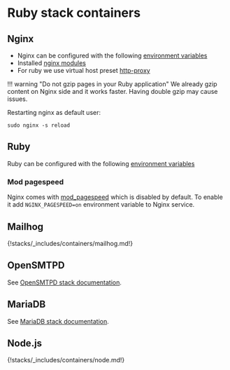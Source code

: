 # Ruby stack containers

## Nginx

* Nginx can be configured with the following [environment variables](https://github.com/wodby/nginx#environment-variables)
* Installed [nginx modules](https://github.com/wodby/nginx/blob/master/test/nginx_modules)
* For ruby we use virtual host preset [http-proxy](https://github.com/wodby/nginx#http-proxy-application-server)

!!! warning "Do not gzip pages in your Ruby application"
    We already gzip content on Nginx side and it works faster. Having double gzip may cause issues.

Restarting nginx as default user:

```shell
sudo nginx -s reload
```

## Ruby

Ruby can be configured with the following [environment variables](https://github.com/wodby/ruby#environment-variables)

### Mod pagespeed

Nginx comes with [mod_pagespeed](https://www.modpagespeed.com/) which is disabled by default. To enable it add `NGINX_PAGESPEED=on` environment variable to Nginx service.

## Mailhog

{!stacks/_includes/containers/mailhog.md!}

## OpenSMTPD

See [OpenSMTPD stack documentation](../opensmtpd/index.md).

## MariaDB

See [MariaDB stack documentation](../mariadb/index.md).

## Node.js

{!stacks/_includes/containers/node.md!}
